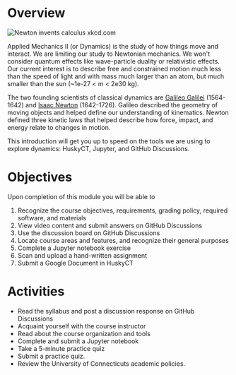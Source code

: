 # Overview

<img src="https://imgs.xkcd.com/comics/newton_and_leibniz.png" alt="Newton
invents calculus xkcd.com" title="Newton and Leibniz XKCD">

Applied Mechanics II (or Dynamics) is the study of how things move and interact.
We are limiting our study to Newtonian mechanics. We won't consider quantum
effects like wave-particle duality or relativistic effects. Our current interest
is to describe free and constrained motion much less than the speed of light and
with mass much larger than an atom, but much smaller than the sun (~1e-27 < m <
2e30 kg). 

The two founding scientists of classical dynamics are [Galileo
Galilei](https://en.wikipedia.org/wiki/Galileo_Galilei) (1564-1642) and [Isaac
Newton](https://en.wikipedia.org/wiki/Isaac_Newton) (1642-1726). Galileo
described the geometry of moving objects and helped define our understanding of
kinematics. Newton defined three kinetic laws that helped describe how force,
impact, and energy relate to changes in motion. 

This introduction will get you up to speed on the tools we are using to explore
dynamics: HuskyCT, Jupyter, and GitHub Discussions. 
# Objectives

Upon completion of this module you will be able to 

1. Recognize the course objectives, requirements, grading policy, required
software, and materials
2. View video content and submit answers on GitHub Discussions
3. Use the discussion board on GitHub Discussions
4. Locate course areas and features, and recognize their general purposes
5. Complete a Jupyter notebook exercise
5. Scan and upload a hand-written assignment
6. Submit a Google Document in HuskyCT

# Activities

* Read the syllabus and post a discussion response on GitHub Discussions
* Acquaint yourself with the course instructor
* Read about the course organization and tools 
* Complete and submit a Jupyter notebook
* Take a 5-minute practice quiz 
* Submit a practice quiz. 
* Review the University of Connecticuts academic policies. 

